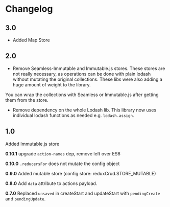 # Changelog

## 3.0

- Added Map Store

## 2.0

- Remove Seamless-Immutable and Immutable.js stores. These stores are not really necessary, as operations can be done with plain lodash without mutating the original collections. These libs were also adding a huge amount of weight to the library.

You can wrap the collections with Seamless or Immutable.js after getting them from the store.

- Remove dependency on the whole Lodash lib. This library now uses individual lodash functions as needed e.g. `lodash.assign`.

## **1.0** 

Added Immutable.js store

**0.10.1** upgrade `action-names` dep, remove left over ES6

**0.10.0** `.reducersFor` does not mutate the config object

**0.9.0** Added mutable store (config.store: reduxCrud.STORE_MUTABLE)

**0.8.0** Add `data` attribute to actions payload.

**0.7.0** Replaced `unsaved` in createStart and updateStart with `pendingCreate` and `pendingUpdate`.
